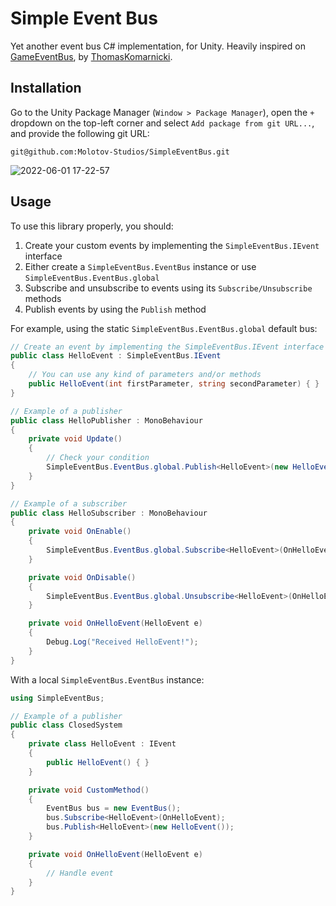 # Simple Event Bus

Yet another event bus C# implementation, for Unity. Heavily inspired on [GameEventBus](https://github.com/ThomasKomarnicki/GameEventBus), by [ThomasKomarnicki](https://github.com/ThomasKomarnicki).

## Installation

Go to the Unity Package Manager (`Window > Package Manager`), open the `+` dropdown on the top-left corner and select `Add package from git URL...`, and provide the following git URL:

```
git@github.com:Molotov-Studios/SimpleEventBus.git
```

![2022-06-01 17-22-57](https://user-images.githubusercontent.com/2975360/171453248-a6163253-dde1-4938-916d-077c110d377b.gif)


## Usage

To use this library properly, you should:

1. Create your custom events by implementing the `SimpleEventBus.IEvent` interface
2. Either create a `SimpleEventBus.EventBus` instance or use `SimpleEventBus.EventBus.global`
3. Subscribe and unsubscribe to events using its `Subscribe/Unsubscribe` methods
4. Publish events by using the `Publish` method

For example, using the static `SimpleEventBus.EventBus.global` default bus:

```cs
// Create an event by implementing the SimpleEventBus.IEvent interface
public class HelloEvent : SimpleEventBus.IEvent
{
    // You can use any kind of parameters and/or methods
    public HelloEvent(int firstParameter, string secondParameter) { }
}

// Example of a publisher
public class HelloPublisher : MonoBehaviour
{
    private void Update()
    {
        // Check your condition
        SimpleEventBus.EventBus.global.Publish<HelloEvent>(new HelloEvent(42, "hi!"));
    }
}

// Example of a subscriber
public class HelloSubscriber : MonoBehaviour
{
    private void OnEnable()
    {
        SimpleEventBus.EventBus.global.Subscribe<HelloEvent>(OnHelloEvent);
    }

    private void OnDisable()
    {
        SimpleEventBus.EventBus.global.Unsubscribe<HelloEvent>(OnHelloEvent);
    }

    private void OnHelloEvent(HelloEvent e)
    {
        Debug.Log("Received HelloEvent!");
    }
}
```

With a local `SimpleEventBus.EventBus` instance:

```cs
using SimpleEventBus;

// Example of a publisher
public class ClosedSystem
{
    private class HelloEvent : IEvent
    {
        public HelloEvent() { }
    }

    private void CustomMethod()
    {
        EventBus bus = new EventBus();
        bus.Subscribe<HelloEvent>(OnHelloEvent);
        bus.Publish<HelloEvent>(new HelloEvent());
    }

    private void OnHelloEvent(HelloEvent e)
    {
        // Handle event
    }
}
```
